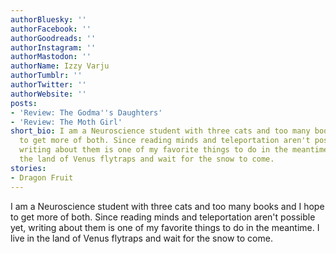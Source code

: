 ```yaml
---
authorBluesky: ''
authorFacebook: ''
authorGoodreads: ''
authorInstagram: ''
authorMastodon: ''
authorName: Izzy Varju
authorTumblr: ''
authorTwitter: ''
authorWebsite: ''
posts:
- 'Review: The Godma''s Daughters'
- 'Review: The Moth Girl'
short_bio: I am a Neuroscience student with three cats and too many books and I hope
  to get more of both. Since reading minds and teleportation aren't possible yet,
  writing about them is one of my favorite things to do in the meantime. I live in
  the land of Venus flytraps and wait for the snow to come.
stories:
- Dragon Fruit
---
```


I am a Neuroscience student with three cats and too many books and I hope to get more of both. Since reading minds and teleportation aren't possible yet, writing about them is one of my favorite things to do in the meantime. I live in the land of Venus flytraps and wait for the snow to come.